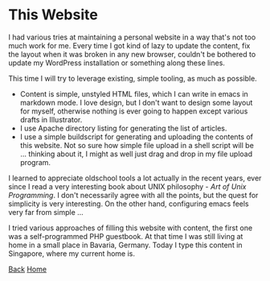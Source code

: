 This Website
============

I had various tries at maintaining a personal website in a way that's not too much work for me. Every time I got kind of lazy to update the content, fix the layout when it was broken in any new browser, couldn't be bothered to update my WordPress installation or something along these lines.

This time I will try to leverage existing, simple tooling, as much as possible.

* Content is simple, unstyled HTML files, which I can write in emacs in markdown mode. I love design, but I don't want to design some layout for myself, otherwise nothing is ever going to happen except various drafts in Illustrator.
* I use Apache directory listing for generating the list of articles.
* I use a simple buildscript for generating and uploading the contents of this website. Not so sure how simple file upload in a shell script will be ... thinking about it, I might as well just drag and drop in my file upload program.

I learned to appreciate oldschool tools a lot actually in the recent years, ever since I read a very interesting book about UNIX philosophy - *Art of Unix Programming*. I don't necessarily agree with all the points, but the quest for simplicity is very interesting. On the other hand, configuring emacs feels very far from simple ...

I tried various approaches of filling this website with content, the first one was a self-programmed PHP guestbook. At that time I was still living at home in a small place in Bavaria, Germany. Today I type this content in Singapore, where my current home is.

[Back](../)
[Home](/)
